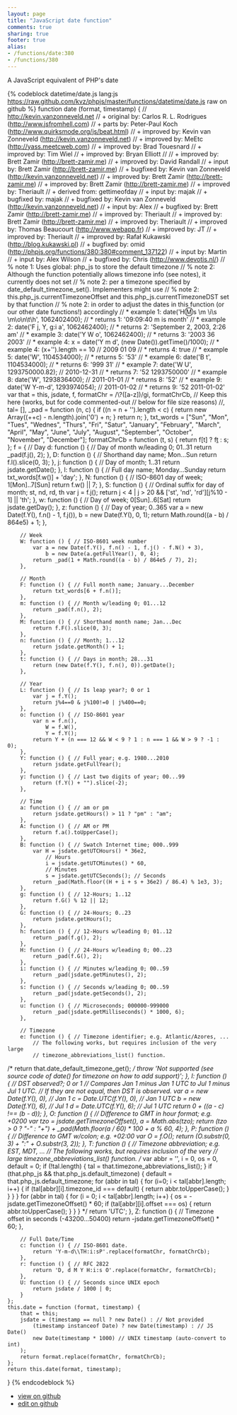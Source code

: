```yaml
---
layout: page
title: "JavaScript date function"
comments: true
sharing: true
footer: true
alias:
- /functions/date:380
- /functions/380
---
```

A JavaScript equivalent of PHP's date

{% codeblock datetime/date.js lang:js https://raw.github.com/kvz/phpjs/master/functions/datetime/date.js raw on github %}
function date (format, timestamp) {
    // http://kevin.vanzonneveld.net
    // +   original by: Carlos R. L. Rodrigues (http://www.jsfromhell.com)
    // +      parts by: Peter-Paul Koch (http://www.quirksmode.org/js/beat.html)
    // +   improved by: Kevin van Zonneveld (http://kevin.vanzonneveld.net)
    // +   improved by: MeEtc (http://yass.meetcweb.com)
    // +   improved by: Brad Touesnard
    // +   improved by: Tim Wiel
    // +   improved by: Bryan Elliott
    //
    // +   improved by: Brett Zamir (http://brett-zamir.me)
    // +   improved by: David Randall
    // +      input by: Brett Zamir (http://brett-zamir.me)
    // +   bugfixed by: Kevin van Zonneveld (http://kevin.vanzonneveld.net)
    // +   improved by: Brett Zamir (http://brett-zamir.me)
    // +   improved by: Brett Zamir (http://brett-zamir.me)
    // +   improved by: Theriault
    // +  derived from: gettimeofday
    // +      input by: majak
    // +   bugfixed by: majak
    // +   bugfixed by: Kevin van Zonneveld (http://kevin.vanzonneveld.net)
    // +      input by: Alex
    // +   bugfixed by: Brett Zamir (http://brett-zamir.me)
    // +   improved by: Theriault
    // +   improved by: Brett Zamir (http://brett-zamir.me)
    // +   improved by: Theriault
    // +   improved by: Thomas Beaucourt (http://www.webapp.fr)
    // +   improved by: JT
    // +   improved by: Theriault
    // +   improved by: Rafał Kukawski (http://blog.kukawski.pl)
    // +   bugfixed by: omid (http://phpjs.org/functions/380:380#comment_137122)
    // +      input by: Martin
    // +      input by: Alex Wilson
    // +   bugfixed by: Chris (http://www.devotis.nl/)
    // %        note 1: Uses global: php_js to store the default timezone
    // %        note 2: Although the function potentially allows timezone info (see notes), it currently does not set
    // %        note 2: per a timezone specified by date_default_timezone_set(). Implementers might use
    // %        note 2: this.php_js.currentTimezoneOffset and this.php_js.currentTimezoneDST set by that function
    // %        note 2: in order to adjust the dates in this function (or our other date functions!) accordingly
    // *     example 1: date('H:m:s \\m \\i\\s \\m\\o\\n\\t\\h', 1062402400);
    // *     returns 1: '09:09:40 m is month'
    // *     example 2: date('F j, Y, g:i a', 1062462400);
    // *     returns 2: 'September 2, 2003, 2:26 am'
    // *     example 3: date('Y W o', 1062462400);
    // *     returns 3: '2003 36 2003'
    // *     example 4: x = date('Y m d', (new Date()).getTime()/1000); 
    // *     example 4: (x+'').length == 10 // 2009 01 09
    // *     returns 4: true
    // *     example 5: date('W', 1104534000);
    // *     returns 5: '53'
    // *     example 6: date('B t', 1104534000);
    // *     returns 6: '999 31'
    // *     example 7: date('W U', 1293750000.82); // 2010-12-31
    // *     returns 7: '52 1293750000'
    // *     example 8: date('W', 1293836400); // 2011-01-01
    // *     returns 8: '52'
    // *     example 9: date('W Y-m-d', 1293974054); // 2011-01-02
    // *     returns 9: '52 2011-01-02'
    var that = this,
        jsdate, f, formatChr = /\\?([a-z])/gi,
        formatChrCb,
        // Keep this here (works, but for code commented-out
        // below for file size reasons)
        //, tal= [],
        _pad = function (n, c) {
            if ((n = n + '').length < c) {
                return new Array((++c) - n.length).join('0') + n;
            }
            return n;
        },
        txt_words = ["Sun", "Mon", "Tues", "Wednes", "Thurs", "Fri", "Satur", "January", "February", "March", "April", "May", "June", "July", "August", "September", "October", "November", "December"];
    formatChrCb = function (t, s) {
        return f[t] ? f[t]() : s;
    };
    f = {
        // Day
        d: function () { // Day of month w/leading 0; 01..31
            return _pad(f.j(), 2);
        },
        D: function () { // Shorthand day name; Mon...Sun
            return f.l().slice(0, 3);
        },
        j: function () { // Day of month; 1..31
            return jsdate.getDate();
        },
        l: function () { // Full day name; Monday...Sunday
            return txt_words[f.w()] + 'day';
        },
        N: function () { // ISO-8601 day of week; 1[Mon]..7[Sun]
            return f.w() || 7;
        },
        S: function () { // Ordinal suffix for day of month; st, nd, rd, th
            var j = f.j();
            return j < 4 | j > 20 && ['st', 'nd', 'rd'][j%10 - 1] || 'th'; 
        },
        w: function () { // Day of week; 0[Sun]..6[Sat]
            return jsdate.getDay();
        },
        z: function () { // Day of year; 0..365
            var a = new Date(f.Y(), f.n() - 1, f.j()),
                b = new Date(f.Y(), 0, 1);
            return Math.round((a - b) / 864e5) + 1;
        },

        // Week
        W: function () { // ISO-8601 week number
            var a = new Date(f.Y(), f.n() - 1, f.j() - f.N() + 3),
                b = new Date(a.getFullYear(), 0, 4);
            return _pad(1 + Math.round((a - b) / 864e5 / 7), 2);
        },

        // Month
        F: function () { // Full month name; January...December
            return txt_words[6 + f.n()];
        },
        m: function () { // Month w/leading 0; 01...12
            return _pad(f.n(), 2);
        },
        M: function () { // Shorthand month name; Jan...Dec
            return f.F().slice(0, 3);
        },
        n: function () { // Month; 1...12
            return jsdate.getMonth() + 1;
        },
        t: function () { // Days in month; 28...31
            return (new Date(f.Y(), f.n(), 0)).getDate();
        },

        // Year
        L: function () { // Is leap year?; 0 or 1
            var j = f.Y();
            return j%4==0 & j%100!=0 | j%400==0;
        },
        o: function () { // ISO-8601 year
            var n = f.n(),
                W = f.W(),
                Y = f.Y();
            return Y + (n === 12 && W < 9 ? 1 : n === 1 && W > 9 ? -1 : 0);
        },
        Y: function () { // Full year; e.g. 1980...2010
            return jsdate.getFullYear();
        },
        y: function () { // Last two digits of year; 00...99
            return (f.Y() + "").slice(-2);
        },

        // Time
        a: function () { // am or pm
            return jsdate.getHours() > 11 ? "pm" : "am";
        },
        A: function () { // AM or PM
            return f.a().toUpperCase();
        },
        B: function () { // Swatch Internet time; 000..999
            var H = jsdate.getUTCHours() * 36e2,
                // Hours
                i = jsdate.getUTCMinutes() * 60,
                // Minutes
                s = jsdate.getUTCSeconds(); // Seconds
            return _pad(Math.floor((H + i + s + 36e2) / 86.4) % 1e3, 3);
        },
        g: function () { // 12-Hours; 1..12
            return f.G() % 12 || 12;
        },
        G: function () { // 24-Hours; 0..23
            return jsdate.getHours();
        },
        h: function () { // 12-Hours w/leading 0; 01..12
            return _pad(f.g(), 2);
        },
        H: function () { // 24-Hours w/leading 0; 00..23
            return _pad(f.G(), 2);
        },
        i: function () { // Minutes w/leading 0; 00..59
            return _pad(jsdate.getMinutes(), 2);
        },
        s: function () { // Seconds w/leading 0; 00..59
            return _pad(jsdate.getSeconds(), 2);
        },
        u: function () { // Microseconds; 000000-999000
            return _pad(jsdate.getMilliseconds() * 1000, 6);
        },

        // Timezone
        e: function () { // Timezone identifier; e.g. Atlantic/Azores, ...
            // The following works, but requires inclusion of the very large
            // timezone_abbreviations_list() function.
/*              return that.date_default_timezone_get();
*/
            throw 'Not supported (see source code of date() for timezone on how to add support)';
        },
        I: function () { // DST observed?; 0 or 1
            // Compares Jan 1 minus Jan 1 UTC to Jul 1 minus Jul 1 UTC.
            // If they are not equal, then DST is observed.
            var a = new Date(f.Y(), 0),
                // Jan 1
                c = Date.UTC(f.Y(), 0),
                // Jan 1 UTC
                b = new Date(f.Y(), 6),
                // Jul 1
                d = Date.UTC(f.Y(), 6); // Jul 1 UTC
            return 0 + ((a - c) !== (b - d));
        },
        O: function () { // Difference to GMT in hour format; e.g. +0200
            var tzo = jsdate.getTimezoneOffset(),
                a = Math.abs(tzo);
            return (tzo > 0 ? "-" : "+") + _pad(Math.floor(a / 60) * 100 + a % 60, 4);
        },
        P: function () { // Difference to GMT w/colon; e.g. +02:00
            var O = f.O();
            return (O.substr(0, 3) + ":" + O.substr(3, 2));
        },
        T: function () { // Timezone abbreviation; e.g. EST, MDT, ...
            // The following works, but requires inclusion of the very
            // large timezone_abbreviations_list() function.
/*              var abbr = '', i = 0, os = 0, default = 0;
            if (!tal.length) {
                tal = that.timezone_abbreviations_list();
            }
            if (that.php_js && that.php_js.default_timezone) {
                default = that.php_js.default_timezone;
                for (abbr in tal) {
                    for (i=0; i < tal[abbr].length; i++) {
                        if (tal[abbr][i].timezone_id === default) {
                            return abbr.toUpperCase();
                        }
                    }
                }
            }
            for (abbr in tal) {
                for (i = 0; i < tal[abbr].length; i++) {
                    os = -jsdate.getTimezoneOffset() * 60;
                    if (tal[abbr][i].offset === os) {
                        return abbr.toUpperCase();
                    }
                }
            }
*/
            return 'UTC';
        },
        Z: function () { // Timezone offset in seconds (-43200...50400)
            return -jsdate.getTimezoneOffset() * 60;
        },

        // Full Date/Time
        c: function () { // ISO-8601 date.
            return 'Y-m-d\\TH:i:sP'.replace(formatChr, formatChrCb);
        },
        r: function () { // RFC 2822
            return 'D, d M Y H:i:s O'.replace(formatChr, formatChrCb);
        },
        U: function () { // Seconds since UNIX epoch
            return jsdate / 1000 | 0;
        }
    };
    this.date = function (format, timestamp) {
        that = this;
        jsdate = (timestamp == null ? new Date() : // Not provided
            (timestamp instanceof Date) ? new Date(timestamp) : // JS Date()
            new Date(timestamp * 1000) // UNIX timestamp (auto-convert to int)
        );
        return format.replace(formatChr, formatChrCb);
    };
    return this.date(format, timestamp);
}
{% endcodeblock %}

 - [view on github](https://github.com/kvz/phpjs/blob/master/functions/datetime/date.js)
 - [edit on github](https://github.com/kvz/phpjs/edit/master/functions/datetime/date.js)

